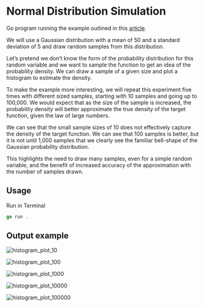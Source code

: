 # Normal Distribution Simulation

Go program running the example outlined in this [article](https://machinelearningmastery.com/monte-carlo-sampling-for-probability/).  

We will use a Gaussian distribution with a mean of 50 and a standard deviation of 5 and draw random samples from this distribution.

Let’s pretend we don’t know the form of the probability distribution for this random variable and we want to sample the function to get an idea of the probability density. We can draw a sample of a given size and plot a histogram to estimate the density.

To make the example more interesting, we will repeat this experiment five times with different sized samples, starting with 10 samples and going up to 100,000. We would expect that as the size of the sample is increased, the probability density will better approximate the true density of the target function, given the law of large numbers.

We can see that the small sample sizes of 10 does not effectively capture the density of the target function. We can see that 100 samples is better, but it is not until 1,000 samples that we clearly see the familiar bell-shape of the Gaussian probability distribution.

This highlights the need to draw many samples, even for a simple random variable, and the benefit of increased accuracy of the approximation with the number of samples drawn.

## Usage

Run in Terminal

```go
go run .
```

## Output example

![histogram_plot_10](https://user-images.githubusercontent.com/4069600/172282328-84c85ed3-d2cd-43cb-b14f-d9661834b267.png)

![histogram_plot_100](https://user-images.githubusercontent.com/4069600/172282351-4df338e4-2196-4dbc-aa2f-e10cfc36d364.png)

![histogram_plot_1000](https://user-images.githubusercontent.com/4069600/172282352-32baa123-2187-4bf1-a14f-099e7572776c.png)

![histogram_plot_10000](https://user-images.githubusercontent.com/4069600/172282354-7cf2ba0d-00a2-432d-9254-af1fa4e1b207.png)

![histogram_plot_100000](https://user-images.githubusercontent.com/4069600/172282355-e7baa080-5a18-4081-9323-bc35afe152bd.png)
